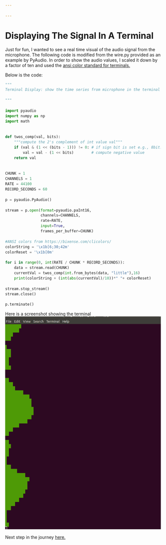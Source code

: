 ```yaml
---

---
```


Displaying The Signal In A Terminal
=====

Just for fun, I wanted to see a real time visual of the audio signal from the microphone. The following code is modified from the wire.py provided as an example by PyAudio. In order to show the audio values, I scaled it down by a factor of ten and used the [ansi color standard for terminals.](https://bixense.com/clicolors/)

Below is the code:
```python
"""
Terminal Display: show the time series from microphone in the terminal

"""

import pyaudio
import numpy as np
import math


def twos_comp(val, bits):
    """compute the 2's complement of int value val"""
    if (val & (1 << (bits - 1))) != 0: # if sign bit is set e.g., 8bit: 128-255
        val = val - (1 << bits)        # compute negative value
    return val


CHUNK = 1
CHANNELS = 1
RATE = 44100
RECORD_SECONDS = 60

p = pyaudio.PyAudio()

stream = p.open(format=pyaudio.paInt16,
                channels=CHANNELS,
                rate=RATE,
                input=True,
                frames_per_buffer=CHUNK)

#ANSI colors from https://bixense.com/clicolors/
colorString = '\x1b[6;30;42m'
colorReset = '\x1b[0m'

for i in range(0, int(RATE / CHUNK * RECORD_SECONDS)):
    data = stream.read(CHUNK)
    currentVal = twos_comp(int.from_bytes(data, "little"),16)
    print(colorString + (int(abs(currentVal)/10))*" "+ colorReset)

stream.stop_stream()
stream.close()

p.terminate()
```
Here is a screenshot showing the terminal
![Terminal Disp](https://raw.githubusercontent.com/TheArcMagician/music-analysis/master/the-journey/images/termdisp.png)


Next step in the journey [here.](freqdomain.md)
